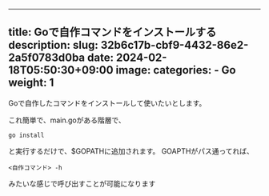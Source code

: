 
---
title: Goで自作コマンドをインストールする
description: 
slug: 32b6c17b-cbf9-4432-86e2-2a5f0783d0ba
date: 2024-02-18T05:50:30+09:00
image: 
categories:
    - Go
weight: 1      
---


Goで自作したコマンドをインストールして使いたいとします。

これ簡単で、main.goがある階層で、

```
go install
```

と実行するだけで、$GOPATHに追加されます。
GOAPTHがパス通ってれば、

```
<自作コマンド> -h
```

みたいな感じで呼び出すことが可能になります